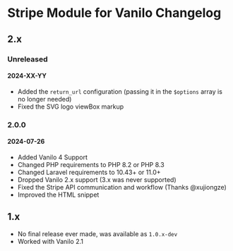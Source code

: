# Stripe Module for Vanilo Changelog

## 2.x

### Unreleased
#### 2024-XX-YY

- Added the `return_url` configuration (passing it in the `$options` array is no longer needed)
- Fixed the SVG logo viewBox markup

### 2.0.0
#### 2024-07-26

- Added Vanilo 4 Support
- Changed PHP requirements to PHP 8.2 or PHP 8.3
- Changed Laravel requirements to 10.43+ or 11.0+
- Dropped Vanilo 2.x support (3.x was never supported)
- Fixed the Stripe API communication and workflow (Thanks @xujiongze)
- Improved the HTML snippet

## 1.x

- No final release ever made, was available as `1.0.x-dev`
- Worked with Vanilo 2.1
